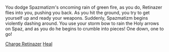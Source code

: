 You dodge Spazmatizm's oncoming rain of green fire, as you do, Retinazer flies into you, pushing you back.  As you hit the ground, you try to get yourself up and ready your weapons.  Suddenly, Spazmatizm begins violently dashing around.  You use your storm bow to rain the Holy arrows on Spaz, and as you do he begins to crumble into pieces!  One down, one to go!

[Charge Retinazer](./scene5A.md)
[Heal](./scene2A2e.md)